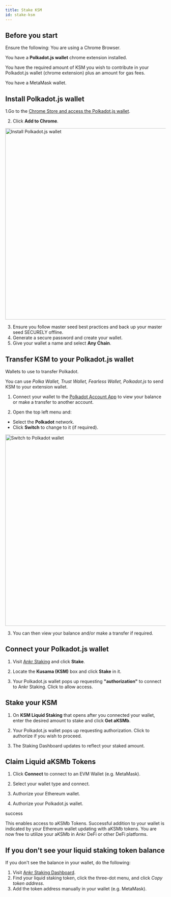 ```yaml
---
title: Stake KSM
id: stake-ksm
---
```


## Before you start

<Callout> Ensure the following:
You are using a Chrome Browser.

You have a **Polkadot.js wallet** chrome extension installed.

You have the required amount of KSM you wish to contribute in your Polkadot.js wallet (chrome extension) plus an amount for gas fees.

You have a MetaMask wallet.
</Callout>

## Install Polkadot.js wallet

1.Go to the [Chrome Store and access the Polkadot.js wallet](https://chrome.google.com/webstore/detail/polkadot%7Bjs%7D-extension/mopnmbcafieddcagagdcbnhejhlodfdd).

2. Click **Add to Chrome**.

<img src="/install-polka.png" alt="Install Polkadot.js wallet" class="responsive-pic" width="600" />

3. Ensure you follow master seed best practices and back up your master seed SECURELY offline.
4. Generate a secure password and create your wallet.
5. Give your wallet a name and select **Any Chain**.

## Transfer KSM to your Polkadot.js wallet

<Callout> 
Wallets to use to transfer Polkadot.

You can use _Polka Wallet, Trust Wallet, Fearless Wallet, Polkadot.js_ to send KSM to your extension wallet.
</Callout>

1. Connect your wallet to the [Polkadot Account App](https://polkadot.js.org/apps/#/accounts) to view your balance or make a transfer to another account.

2. Open the top left menu and:
* Select the **Polkadot** network.
* Click **Switch** to change to it (if required).

<img src="/switch-polkadot.png" alt="Switch to Polkadot wallet" class="responsive-pic" width="600" />

3. You can then view your balance and/or make a transfer if required.

## Connect your Polkadot.js wallet

1. Visit [Ankr Staking](https://www.ankr.com/staking/) and click **Stake**.

2. Locate the **Kusama (KSM)** box and click **Stake** in it.

3. Your Polkadot.js wallet pops up requesting **"authorization"** to connect to Ankr Staking. Click to allow access.

## Stake your KSM

1. On **KSM Liquid Staking** that opens after you connected your wallet, enter the desired amount to stake and click **Get aKSMb**.

4. Your Polkadot.js wallet pops up requesting authorization. Click to authorize if you wish to proceed.

5. The Staking Dashboard updates to reflect your staked amount.

## Claim Liquid aKSMb Tokens

1. Click **Connect** to connect to an EVM Wallet (e.g. MetaMask).

2. Select your wallet type and connect.

3. Authorize your Ethereum wallet.

4. Authorize your Polkadot.js wallet.

<Callout> success

This enables access to aKSMb Tokens.
Successful addition to your wallet is indicated by your Ethereum wallet updating with aKSMb tokens.
You are now free to utilize your aKSMb in Ankr DeFi or other DeFi platforms.

## If you don't see your liquid staking token balance

If you don't see the balance in your wallet, do the following:

1. Visit [Ankr Staking Dashboard](https://www.ankr.com/staking/dashboard).
2. Find your liquid staking token, click the three-dot menu, and click *Copy token address*.
3. Add the token address manually in your wallet (e.g. MetaMask).